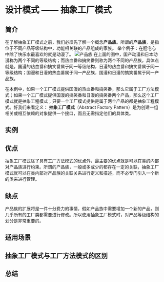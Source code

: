 # 设计模式 —— 抽象工厂模式

## 简介

在了解抽象工厂模式之前，我们必须先了解一个概念**产品族**。所谓的**产品族**，是指位于不同产品等级结构中，功能相关联的产品组成的家族。
举个例子：在肥宅心中除了快乐水最喜欢的就是动漫了。
![产品族](https://user-gold-cdn.xitu.io/2019/2/26/16929329778f3a88?w=671&h=383&f=png&s=9590)
在上面的图中，国产动漫和日本动漫称为两个不同的等级结构；而热血番和搞笑番则称为两个不同的产品族。具体点就是。国漫的热血番和搞笑番属于同一等级结构，日漫的热血番和搞笑番属于同一等级结构；国漫和日漫的热血番属于同一产品族，国漫和日漫的搞笑番属于同一产品族。

在本例中，如果一个工厂模式提供国漫的热血番和搞笑番，那么它属于工厂方法模式；如果一个工厂模式提供国漫的搞笑番和日漫的搞笑番两个产品，那么这个工厂模式就是抽象工程模式；只要一个工厂模式提供是属于两个产品的都是抽象工程模式。好我们来看定义：
**抽象工厂模式**（Abstract Factory Pattern）是为创建一组相关或相互依赖的对象提供一个接口，而且无需指定他们的具体类。

## 实例

## 优点

抽象工厂模式除了具有工厂方法模式的优点外，最主要的优点就是可以在类的内部对产品族进行约束。所谓的产品族，一般或多或少的都存在一定的关联，抽象工厂模式就可以在类内部对产品族的关联关系进行定义和描述，而不必专门引入一个新的类来进行管理。

## 缺点

产品族的扩展将是一件十分费力的事情，假如产品族中需要增加一个新的产品，则几乎所有的工厂类都需要进行修改。所以使用抽象工厂模式时，对产品等级结构的划分是非常重要的。

## 适用场景

## 抽象工厂模式与工厂方法模式的区别

## 总结
